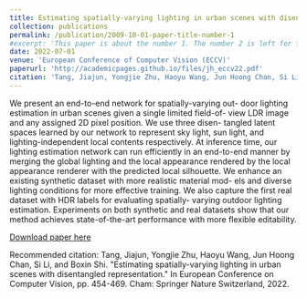 ```yaml
---
title: Estimating spatially-varying lighting in urban scenes with disentangled representation"
collection: publications
permalink: /publication/2009-10-01-paper-title-number-1
#excerpt: 'This paper is about the number 1. The number 2 is left for future work.'
date: 2022-07-01
venue: 'European Conference of Computer Vision (ECCV)'
paperurl: 'http://academicpages.github.io/files/jh_eccv22.pdf'
citation: 'Tang, Jiajun, Yongjie Zhu, Haoyu Wang, Jun Hoong Chan, Si Li, and Boxin Shi. "Estimating spatially-varying lighting in urban scenes with disentangled representation." In European Conference on Computer Vision, pp. 454-469. Cham: Springer Nature Switzerland, 2022.'
---
```

We present an end-to-end network for spatially-varying out- door lighting estimation in urban scenes given a single limited field-of- view LDR image and any assigned 2D pixel position. We use three disen- tangled latent spaces learned by our network to represent sky light, sun light, and lighting-independent local contents respectively. At inference time, our lighting estimation network can run efficiently in an end-to-end manner by merging the global lighting and the local appearance rendered by the local appearance renderer with the predicted local silhouette. We enhance an existing synthetic dataset with more realistic material mod- els and diverse lighting conditions for more effective training. We also capture the first real dataset with HDR labels for evaluating spatially- varying outdoor lighting estimation. Experiments on both synthetic and real datasets show that our method achieves state-of-the-art performance with more flexible editability.

[Download paper here](http://academicpages.github.io/files/jh_eccv22.pdf)

Recommended citation: Tang, Jiajun, Yongjie Zhu, Haoyu Wang, Jun Hoong Chan, Si Li, and Boxin Shi. "Estimating spatially-varying lighting in urban scenes with disentangled representation." In European Conference on Computer Vision, pp. 454-469. Cham: Springer Nature Switzerland, 2022.